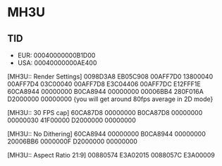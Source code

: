 # MH3U
## TID
- EUR: 00040000000B1D00
- USA: 00040000000AE400

[MH3U:: Render Settings]
0098D3A8 EB05C908
00AFF7D0 13800040
00AFF7D4 03C00040
00AFF7D8 E3C04406
00AFF7DC E12FFF1E
60CA8944 00000000
B0CA8944 00000000
00006BB4 280F016A
D2000000 00000000
{you will get around 80fps average in 2D mode}

[MH3U:: 30 FPS cap]
60CA87D8 00000000
B0CA87D8 00000000
00000030 41F00000
D2000000 00000000

[MH3U:: No Dithering]
60CA8944 00000000
B0CA8944 00000000
20006BB6 0000000F
D2000000 00000000

[MH3U:: Aspect Ratio 21:9]
00880574 E3A02015
0088057C E3A00009